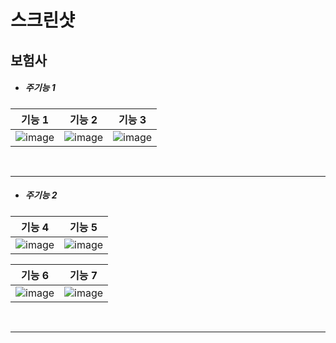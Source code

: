 # 스크린샷

## 보험사

- <h5>주기능 1</h5>

| 기능 1 | 기능 2 | 기능 3 |
|:----:|:----:|:----:|
|![image](./image/image_name.png)|![image](./image/image_name.png)|![image](./image/image_name.png)|

<br/>
<hr>

- <h5>주기능 2</h5>

| 기능 4 | 기능 5 |
|:----:|:----:|
|![image](./image/image_name.png)|![image](./image/image_name.png)|

| 기능 6 | 기능 7 |
|:----:|:----:|
|![image](./image/image_name.png)|![image](./image/image_name.png)|

<br/>
<hr>

<br/>
